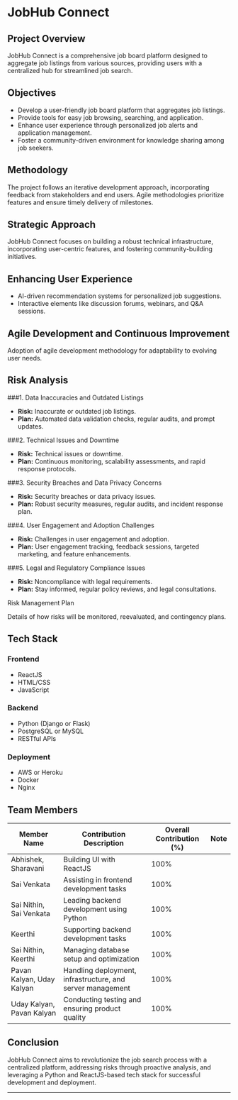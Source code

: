 # JobHub Connect

## Project Overview

JobHub Connect is a comprehensive job board platform designed to aggregate job listings from various sources, providing users with a centralized hub for streamlined job search.

## Objectives

- Develop a user-friendly job board platform that aggregates job listings.
- Provide tools for easy job browsing, searching, and application.
- Enhance user experience through personalized job alerts and application management.
- Foster a community-driven environment for knowledge sharing among job seekers.

## Methodology

The project follows an iterative development approach, incorporating feedback from stakeholders and end users. Agile methodologies prioritize features and ensure timely delivery of milestones.

## Strategic Approach

JobHub Connect focuses on building a robust technical infrastructure, incorporating user-centric features, and fostering community-building initiatives.

## Enhancing User Experience

- AI-driven recommendation systems for personalized job suggestions.
- Interactive elements like discussion forums, webinars, and Q&A sessions.

## Agile Development and Continuous Improvement

Adoption of agile development methodology for adaptability to evolving user needs.

## Risk Analysis

###1. Data Inaccuracies and Outdated Listings

- **Risk:** Inaccurate or outdated job listings.
- **Plan:** Automated data validation checks, regular audits, and prompt updates.

###2. Technical Issues and Downtime

- **Risk:** Technical issues or downtime.
- **Plan:** Continuous monitoring, scalability assessments, and rapid response protocols.

###3. Security Breaches and Data Privacy Concerns

- **Risk:** Security breaches or data privacy issues.
- **Plan:** Robust security measures, regular audits, and incident response plan.

###4. User Engagement and Adoption Challenges

- **Risk:** Challenges in user engagement and adoption.
- **Plan:** User engagement tracking, feedback sessions, targeted marketing, and feature enhancements.

###5. Legal and Regulatory Compliance Issues

- **Risk:** Noncompliance with legal requirements.
- **Plan:** Stay informed, regular policy reviews, and legal consultations.

Risk Management Plan

Details of how risks will be monitored, reevaluated, and contingency plans.

## Tech Stack

### Frontend

- ReactJS
- HTML/CSS
- JavaScript

### Backend

- Python (Django or Flask)
- PostgreSQL or MySQL
- RESTful APIs

### Deployment

- AWS or Heroku
- Docker
- Nginx

## Team Members

| Member Name             | Contribution Description                    | Overall Contribution (%) | Note                    |
|-------------------------|--------------------------------------------|---------------------------|-------------------------|
| Abhishek, Sharavani     | Building UI with ReactJS                    | 100%                      |                         |
| Sai Venkata              | Assisting in frontend development tasks     | 100%                      |                         |
| Sai Nithin, Sai Venkata | Leading backend development using Python    | 100%                      |                         |
| Keerthi                 | Supporting backend development tasks        | 100%                      |                         |
| Sai Nithin, Keerthi     | Managing database setup and optimization    | 100%                      |                         |
| Pavan Kalyan, Uday Kalyan| Handling deployment, infrastructure, and server management | 100% |                    |
| Uday Kalyan, Pavan Kalyan| Conducting testing and ensuring product quality | 100%                 |                         |

## Conclusion

JobHub Connect aims to revolutionize the job search process with a centralized platform, addressing risks through proactive analysis, and leveraging a Python and ReactJS-based tech stack for successful development and deployment.

---